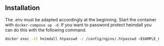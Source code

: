 ## Installation
The .env must be adapted accordingly at the beginning.
Start the container with `docker-compose up -d`.
If you want to password protect heimdall you can do this with the following command.
```bash
docker exec -it heimdall htpasswd -c /config/nginx/.htpasswd <EXAMPLE_USER>
```